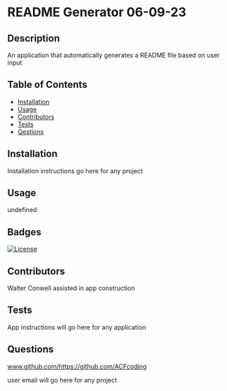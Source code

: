 
# README Generator 06-09-23

## Description
An application that automatically generates a README file based on user input

## Table of Contents
- [Installation](#installation)
- [Usage](#usage)
- [Contributors](#credits)
- [Tests](#test)
- [Qestions](#gitUser)

## Installation
Installation instructions go here for any project

## Usage
undefined

## Badges
[![License](https://img.shields.io/badge/License-Boost_1.0-red.svg)](https://opensource.org/licenses/Boost_1.0)

## Contributors
Walter Conwell assisted in app construction

## Tests
App instructions will go here for any application

## Questions
www.github.com/https://github.com/ACFcoding

user email will go here for any project
